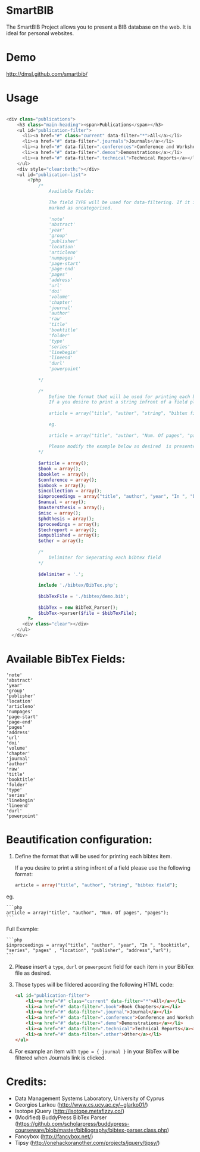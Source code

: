 SmartBIB
=================================

The SmartBIB Project allows you to present a BIB database on the web. It is ideal for personal websites.

Demo
====

http://dmsl.github.com/smartbib/

Usage
=====

```php

<div class="publications"> 
    <h3 class="main-heading"><span>Publications</span></h3>
    <ul id="publication-filter">
      <li><a href="#" class="current" data-filter="*">All</a></li>
      <li><a href="#" data-filter=".journals">Journals</a></li>
      <li><a href="#" data-filter=".conferences">Conference and Workshop Proceedings</a></li>
      <li><a href="#" data-filter=".demos">Demonstrations</a></li>
      <li><a href="#" data-filter=".technical">Technical Reports</a></li>
    </ul>
    <div style="clear:both;"></div>
    <ul id="publication-list">
        <?php            
            /*
                Available Fields: 
                
                The field TYPE will be used for data-filtering. If it is not available then the item will be 
                marked as uncategorised.
                
                'note' 
                'abstract'
                'year'
                'group'
                'publisher'
                'location'
                'articleno'
                'numpages'
                'page-start'
                'page-end'
                'pages'
                'address'
                'url'
                'doi'
                'volume'
                'chapter'
                'journal'
                'author'
                'raw'
                'title'
                'booktitle'
                'folder'
                'type'
                'series'
                'linebegin'
                'lineend'
				'durl'
				'powerpoint'
            
            */
            
            /* 
                Define the format that will be used for printing each bibtex item.
                If a you desire to print a string infront of a field please use the following format:
                
                article = array("title", "author", "string", "bibtex field");
                
                eg.
                
                article = array("title", "author", "Num. Of pages", "pages");
                
                Please modify the example below as desired  is presented bellow. 
            */
            
            $article = array();
            $book = array();
            $booklet = array();
            $conference = array();
            $inbook = array();
            $incollection = array();
            $inproceedings = array("title", "author", "year", "In ", "booktitle", "series", "pages" , "location", "publisher", "address","url");
            $manual = array();
            $mastersthesis = array();
            $misc = array();
            $phdthesis = array();
            $proceedings = array();
            $techreport = array();
            $unpublished = array();
            $other = array();
            
            /* 
                Delimiter for Seperating each bibtex field
            */
            
            $delimiter = '.';
                            
            include './bibtex/BibTex.php';  			
            
            $bibTexFile = './bibtex/demo.bib';
            
            $bibTex = new BibTeX_Parser();
            $bibTex->parser($file = $bibTexFile); 
        ?>
      <div class="clear"></div>
    </ul>
  </div>
```

Available BibTex Fields:
=======================

    'note' 
    'abstract'
    'year'
    'group'
    'publisher'
    'location'
    'articleno'
    'numpages'
    'page-start'
    'page-end'
    'pages'
    'address'
    'url'
    'doi'
    'volume'
    'chapter'
    'journal'
    'author'
    'raw'
    'title'
    'booktitle'
    'folder'
    'type'
    'series'
    'linebegin'
    'lineend'
	'durl'
	'powerpoint'
    
Beautification configuration:
======================

1. Define the format that will be used for printing each bibtex item.
   
   If a you desire to print a string infront of a field please use the following format:
                
     ```php
     article = array("title", "author", "string", "bibtex field");
     ```
  eg.

    ```php
    article = array("title", "author", "Num. Of pages", "pages");
    ```

  Full Example:
    
    ```php
    $inproceedings = array("title", "author", "year", "In ", "booktitle", "series", "pages" , "location", "publisher", "address","url");
    ```

2. Please insert a `type`, `durl` or `powerpoint` field for each item in your BibTex file as desired.

3. Those types will be fildered according the following HTML code:

    ```html
    <ul id="publication-filter">
		<li><a href="#" class="current" data-filter="*">All</a></li>
		<li><a href="#" data-filter=".book">Book Chapters</a></li>
		<li><a href="#" data-filter=".journal">Journal</a></li>
		<li><a href="#" data-filter=".conference">Conference and Workshop Proceedings</a></li>
		<li><a href="#" data-filter=".demo">Demonstrations</a></li>
		<li><a href="#" data-filter=".technical">Technical Reports</a></li>
		<li><a href="#" data-filter=".other">Other</a></li>
    </ul>
    ```
    
4. For example an item with `type = { journal }` in your BibTex will be filtered when Journals link is clicked.


Credits:
========

+ Data Management Systems Laboratory, University of Cyprus
+ Georgios Larkou (http://www.cs.ucy.ac.cy/~glarko01/)
+ Isotope jQuery (http://isotope.metafizzy.co/)
+ (Modified) BuddyPress BibTex Parser (https://github.com/scholarpress/buddypress-courseware/blob/master/bibliography/bibtex-parser.class.php)
+ Fancybox (http://fancybox.net/) 
+ Tipsy (http://onehackoranother.com/projects/jquery/tipsy/)


